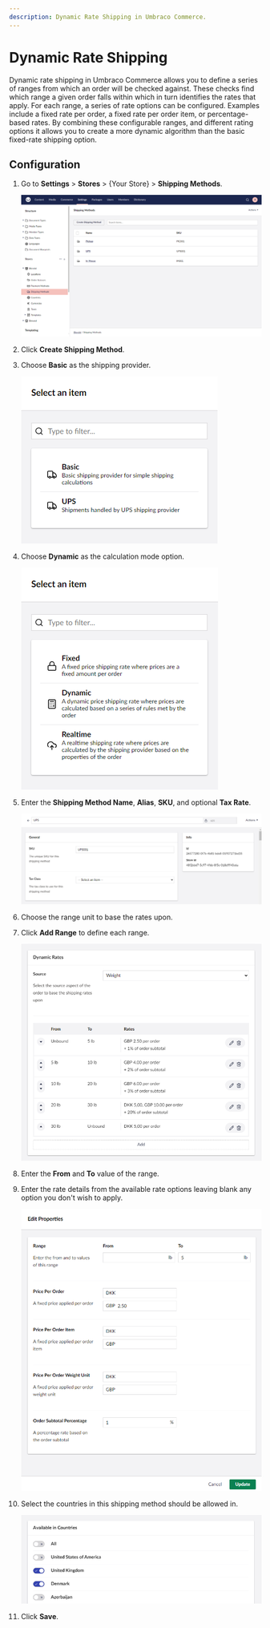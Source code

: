 ```yaml
---
description: Dynamic Rate Shipping in Umbraco Commerce.
---
```


# Dynamic Rate Shipping

Dynamic rate shipping in Umbraco Commerce allows you to define a series of ranges from which an order will be checked against. These checks find which range a given order falls within which in turn identifies the rates that apply. For each range, a series of rate options can be configured. Examples include a fixed rate per order, a fixed rate per order item, or percentage-based rates. By combining these configurable ranges, and different rating options it allows you to create a more dynamic algorithm than the basic fixed-rate shipping option.

## Configuration

1. Go to **Settings** > **Stores** > {Your Store} > **Shipping Methods**.

    ![Shipping Methods](../../media/v14/shipping-methods-list-view.png)

2. Click **Create Shipping Method**.
3. Choose **Basic** as the shipping provider.

    ![Choose Shipping Provider](../../media/v14/shipping-provider-modal.png)

4. Choose **Dynamic** as the calculation mode option.

    ![Choose Shipping Calculation Mode](../../media/v14/shipping-provider-config-modal.png)

5. Enter the **Shipping Method Name**, **Alias**, **SKU**, and optional **Tax Rate**.

    ![Shipping Method Details](../../media/v14/shipping-method-general-settings.png)

6. Choose the range unit to base the rates upon.
7. Click **Add Range** to define each range.

    ![Shipping Method Rates](../../media/v14/shipping-method-dynamic-rates.png)

8. Enter the **From** and **To** value of the range.
9. Enter the rate details from the available rate options leaving blank any option you don't wish to apply.

    ![Shipping Method Rate](../../media/v14/shipping-method-dynamic-rate-editor.png)

10. Select the countries in this shipping method should be allowed in.

    ![Shipping Method Allowed Countries](../../media/v14/shipping-method-countries.png)

11. Click **Save**.
